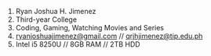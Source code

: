 1. Ryan Joshua H. Jimenez
2. Third-year College
3. Coding, Gaming, Watching Movies and Series
4. ryanjoshuajimenez@gmail.com // qrjhjimenez@tip.edu.ph
5. Intel i5 8250U // 8GB RAM // 2TB HDD
